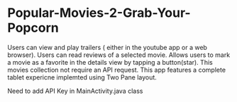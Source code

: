 # Popular-Movies-2-Grab-Your-Popcorn

Users can view and play trailers ( either in the youtube app or a web browser).
Users can read reviews of a selected movie.
Allows users to mark a movie as a favorite in the details view by tapping a button(star). This movies collection not require an API request.
This app features a complete tablet expericne implemted using Two Pane layout.


Need to add API Key in MainActivity.java class
  
